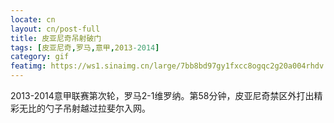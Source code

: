 ```yaml
---
locate: cn
layout: cn/post-full
title: 皮亚尼奇吊射破门
tags: [皮亚尼奇,罗马,意甲,2013-2014]
category: gif
featimg: https://ws1.sinaimg.cn/large/7bb8bd97gy1fxcc8ogqc2g20a004rhdv.gif
---
```


2013-2014意甲联赛第次轮，罗马2-1维罗纳。第58分钟，皮亚尼奇禁区外打出精彩无比的勺子吊射越过拉斐尔入网。